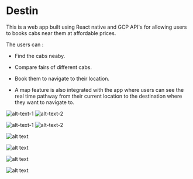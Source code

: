 # Destin

This is a web app built using React native and GCP API's for allowing users to books cabs near them at affordable prices.

The users can :

* Find the cabs neaby.

* Compare fairs of different cabs.

* Book them to navigate to their location.

* A map feature is also integrated with the app where users can see the real time pathway from their current location to the destination where they want to navigate   to.
  
 ![alt-text-1](https://github.com/Yash621/Destin/blob/master/assets/Screenshot_2021-09-27_11-50-01%20(1).png "title-1") ![alt-text-2](https://github.com/Yash621/Destin/blob/master/assets/Screenshot_2021-09-27_11-50-24.png "title-2")
 
  ![alt-text-1](https://github.com/Yash621/Destin/blob/master/assets/Screenshot_2021-09-27_11-50-53.png "title-1") ![alt-text-2](https://github.com/Yash621/Destin/blob/master/assets/Screenshot_2021-09-27_11-51-09.png "title-2")
 
 ![alt text](https://github.com/Yash621/Destin/blob/master/assets/Screenshot_2021-09-27_11-50-01%20(1).png)  
 
 ![alt text](https://github.com/Yash621/Destin/blob/master/assets/Screenshot_2021-09-27_11-50-24.png)
 
 ![alt text](https://github.com/Yash621/Destin/blob/master/assets/Screenshot_2021-09-27_11-50-53.png)
 
 ![alt text](https://github.com/Yash621/Destin/blob/master/assets/Screenshot_2021-09-27_11-51-09.png)
